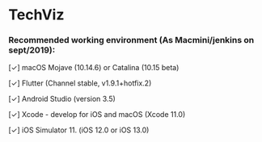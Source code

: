 # TechViz

### Recommended working environment (As Macmini/jenkins on sept/2019):

[✓] macOS Mojave (10.14.6) or Catalina (10.15 beta)

[✓] Flutter (Channel stable, v1.9.1+hotfix.2)

[✓] Android Studio (version 3.5)

[✓] Xcode - develop for iOS and macOS (Xcode 11.0)

[✓] iOS Simulator 11. (iOS 12.0 or iOS 13.0)